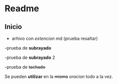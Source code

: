 # Readme
Inicio
--------

- arhivo con *extencion* md (prueba resaltar)

-prueba de **subrayado**

-prueba de __subrayado__ 2
 
 -prueba de  ~~tachado~~

Se pueden __utilizar__ en la ~~misma~~ *oracion* todo a la vez.

